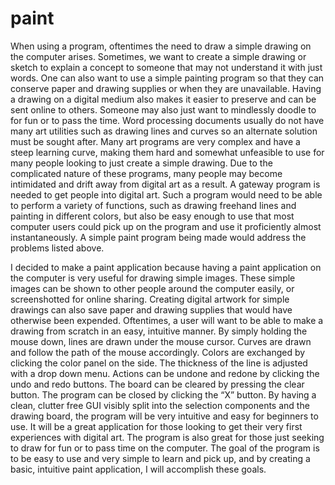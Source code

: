 # paint
  When using a program, oftentimes the need to draw a simple drawing on the computer arises. Sometimes, we want to create a simple drawing or sketch to explain a concept to someone that may not understand it with just words. One can also want to use a simple painting program so that they can conserve paper and drawing supplies or when they are unavailable. Having a drawing on a digital medium also makes it easier to preserve and can be sent online to others. Someone may also just want to mindlessly doodle to for fun or to pass the time. Word processing documents usually do not have many art utilities such as drawing lines and curves so an alternate solution must be sought after. Many art programs are very complex and have a steep learning curve, making them hard and somewhat unfeasible to use for many people looking to just create a simple drawing. Due to the complicated nature of these programs, many people may become intimidated and drift away from digital art as a result. A gateway program is needed to get people into digital art. Such a program would need to be able to perform a variety of functions, such as drawing freehand lines and painting in different colors, but also be easy enough to use that most computer users could pick up on the program and use it proficiently almost instantaneously. A simple paint program being made would address the problems listed above.
 
  I decided to make a paint application because having a paint application on the computer is very useful for drawing simple images. These simple images can be shown to other people around the computer easily, or screenshotted for online sharing. Creating digital artwork for simple drawings can also save paper and drawing supplies that would have otherwise been expended. Oftentimes, a user will want to be able to make a drawing from scratch in an easy, intuitive manner. By simply holding the mouse down, lines are drawn under the mouse cursor. Curves are drawn and follow the path of the mouse accordingly. Colors are exchanged by clicking the color panel on the side. The thickness of the line is adjusted with a drop down menu. Actions can be undone and redone by clicking the undo and redo buttons. The board can be cleared by pressing the clear button. The program can be closed by clicking the “X” button. By having a clean, clutter free GUI visibly split into the selection components and the drawing board, the program will be very intuitive and easy for beginners to use. It will be a great application for those looking to get their very first experiences with digital art. The program is also great for those just seeking to draw for fun or to pass time on the computer. The goal of the program is to be easy to use and very simple to learn and pick up, and by creating a basic, intuitive paint application, I will accomplish these goals.
